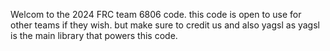 Welcom to the 2024 FRC team 6806 code. this code is open to use for other teams if they wish. but make sure to credit us and also yagsl as yagsl is the main library that powers this code. 
